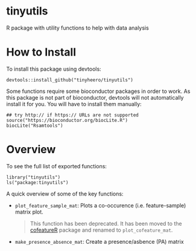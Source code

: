 # tinyutils

R package with utility functions to help with data analysis

# How to Install

To install this package using devtools:

```{r}
devtools::install_github("tinyheero/tinyutils")
```

Some functions require some bioconductor packages in order to work. As this package is not part of bioconductor, devtools will not automatically install it for you. You will have to install them manually:

```{r}
## try http:// if https:// URLs are not supported
source("https://bioconductor.org/biocLite.R")
biocLite("Rsamtools")
```

# Overview

To see the full list of exported functions:

```{r}
library("tinyutils")
ls("package:tinyutils")
```

A quick overview of some of the key functions:

* `plot_feature_sample_mat`: Plots a co-occurence (i.e. feature-sample) matrix plot. 

    > This function has been deprecated. It has been moved to the [cofeatureR](https://cran.r-project.org/web/packages/cofeatureR/index.html) package and renamed to `plot_cofeature_mat`.

* `make_presence_absence_mat`: Create a presence/asbence (PA) matrix 
